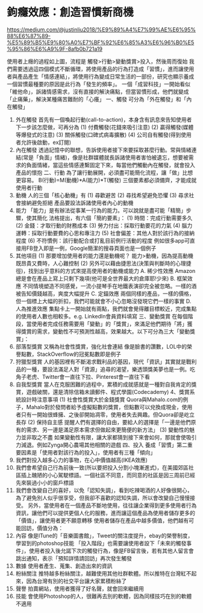 # 鉤癮效應：創造習慣新商機
https://medium.com/@justinliu2018/%E9%89%A4%E7%99%AE%E6%95%88%E6%87%89-%E5%89%B5%E9%80%A0%E7%BF%92%E6%85%A3%E6%96%B0%E5%95%86%E6%A9%9F-8afb0b721a19

使用者上癮的過程如上圖，流程是 觸發>行動>變動獎賞>投入，然後周而復始
我們需要透過這四個模式不斷循環，將使用產品的行為打造成「習慣」，進而讓使用者與產品產生「情感連結」，將使用行為變成日常生活的一部份，研究也顯示養成一個習慣最種要的原因是此行為「發生的頻率」。
一個「成習科技」一開始看似「維他命」，訴諸情感需求，沒有直接的解決痛點，但當習慣形成，他們就變成「止痛藥」，解決某種痛苦難耐的「心癢」
一、觸發
可分為「外在觸發」和「內在觸發」
1. 外在觸發
首先有一個喚起行動(call-to-action)，本身含有訊息來告知使用者下一步該怎麼做，可再分為
(1) 付費觸發(花錢來吸引注意)
(2) 贏得觸發(媒體等爆發式的注意)
(3) 關係觸發(口碑式病毒擴散)
(4) 公司自有觸發(得到使用者允許後啟動，ex訂閱)
2. 內在觸發
透過記憶中的聯想，告訴使用者接下來要採取甚麼行動。常與情緒連結(常是「負面」情緒)，像是社群媒體就長訴諸使用者害怕被遺忘，想要被需求的負面情緒，當這些情感連繫固定下來，每當他們觸動內在觸發，就會投入產品的懷抱
二、行動
為了讓行動展開，必須盡可能簡化流程，讓「做」比想更容易。
B(行動)=M(動機)*A(能力)*T(觸發)
三個要素都必須備齊，才能成就使用者行動
1. 動機
人的三個「核心動機」有
(1) 尋歡避苦
(2) 尋找希望避免恐懼
(3) 尋求社會接納避免拒絕
產品要設法訴諸使用者內心的動機
2. 能力
「能力」是有辦法從事某一行為的能力。可以說就是盡可能「精簡」步驟，使其簡化
法格提出，有六個「簡約要素」：
(1) 時間：完成行動需要多久
(2) 金錢：才取行動的財務成本
(3) 勞力付出：採取行動要花的力氣
(4) 腦力運轉：採取行動要費的心思和專注力
(5) 社會偏差：其他人對於該行為的接納程度
(6) 不符慣例：該行動配合或打亂目前例行活動的程度
例如很多app可直接用FB登入即是一例，Google簡潔的搜尋頁面也是一個例子
3. 其他項目
(1) 那要增加使用者的能力還是動機呢？
能力>動機，因為提高動機既昂貴又費時，人心難控制
(2) 另外可以藉由捷思法(決策與判斷時的心理捷徑)，找到出乎意料的方式來提高使用者的動機或能力
A. 稀少性效應
Amazon總是會在產品上寫上只剩下幾項(他可是全世界最大的倉庫耶!少來)
B. 框架效應
不同情境塑造不同感覺，一流小提琴手在地鐵表演卻完全被忽略。一樣的酒被告知價錢越高，爽度大幅提升
C. 定錨效應
兩個同樣的產品，一樣的價格，但一個標上大幅的折扣，我們可能就會不小心忽略沒發現它們一樣的事實
D. 人為推進效應
集點卡上一開始就有兩點，我們就會覺得離目標較近，完成集點的使用者人數也相較多。e.g. LinkedIn會員資料填寫
三、變動獎賞
在每個階段，當使用者完成任務需要用「變動」的「獎賞」，來滿足他們期待「將」獲得獎賞的需求，變動性不可預測性越高，效果越大。以下可分為三大「變動獎賞」：
1. 部落型獎賞
又稱為社會性獎賞，強化社會連結
像是臉書的讚數，LOL中的榮譽點數，StackOverflow的冠冕點數即是例子
2. 狩獵型獎賞
人的基因裡有不斷渴求戰利品的基因，現代「資訊」其實就是戰利品的一種，要設法滿足人對「資源」追尋的渴望，樂透頭獎美夢也是一例。吃角子老虎、Twitter會一直往下拉、Pinterest會一直往下看
3. 自我型獎賞
當人在克服困難的過程中，累積的成就感就是一種對自我肯定的獎賞，遊戲破關，還是清除信箱未讀郵件、程式學園(Codecademy)
4、獎賞系統設計時注意事項
(1) 社會性獎賞大於金錢獎賞
Quora與Mahalo.com的例子，Mahalo對於發問者給予虛擬點數的獎賞，但點數可以兌換成現金，使用者只有一開始很蜂擁、之後卻開始凋零，使用者失去興趣。但Quora卻是屹立長存
(2) 保持自主感
提醒人們有選擇的自由，要給人的選擇是「一邊是他們原有的需求、另一邊是滿足原本需求但做起來更簡便的新方法」
(3) 變動性的魅力並非取之不盡
如果變動性有限，讓大家都猜到接下來會如何，那就會使吸引力減退。例如Zynga開心農場其他相關的遊戲
四、投入
養成「習慣」第二重要因素是「使用者對該行為的投入」，使用者有三種「傾向」
1. 我們對投入越多心力的事物，在心中價值越高(IKEA效應)
2. 我們會希望自己行為前後一致(所以要把投入分割小塊漸進式)，在美國郊區社區插上醜陋的小心駕駛標語。一個社區不同意，而同意的社區是因三周前已經先來裝過小小的窗戶標語
3. 我們會改變自己的喜好，以免「認知失調」，看到吃辣喝酒的人好像很開心，為了避免別人似乎很享受，但我卻不喜歡的認知失調，所以會改變自己慢慢接受。
另外，當使用者在一個產品不斷地使用，往往讓企業得到更多使用者行為資訊，讓他們可以提供更個人化的服務，進而讓這個產品為使用者儲存更多的「價值」，讓使用者更不願意轉移
使用者儲存在產品中越多價值，他們越有可能回訪，價值分為：
1. 內容
像是ITune的「音樂圖書館」，Tweet的關注度提升，ebay的榮譽制度，學習到的photoshop技能
「投入階段」也需要讓使用者設下「未來的觸發事件」，使用者投入後允諾下次的觸發行為，像是FB留言後，若有其他人留言會跳出通知，表示「預知詳情請回訪」再次發生觸發
2. 數據
使用者產生、蒐集、創造出來的資訊
3. 粉絲關注
推特越多粉絲關注，越難使用其他社群軟體。所以推特在台灣紅不起來，因為台灣有別的社交平台讓大家累積粉絲了
4. 聲譽
拍賣網站，使用者獲得了好名聲，就會回來繼續用
5. 技能
會使用Photoshop的人，很難再去別的軟體，因為同樣技巧在別的軟體不適用
